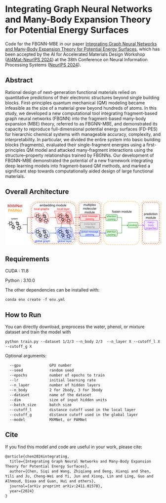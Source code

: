 # Integrating Graph Neural Networks and Many-Body Expansion Theory for Potential Energy Surfaces

Code for the FBGNN-MBE in our paper [Integrating Graph Neural Networks and Many-Body Expansion Theory for Potential Energy Surfaces](https://arxiv.org/abs/2411.01578), which has been accepted by the AI for Accelerated Materials Design Workshop ([AI4Mat-NeurIPS 2024](https://sites.google.com/view/ai4mat)) at the 38th Conference on Neural Information Processing Systems ([NeurIPS 2024](https://neurips.cc/Conferences/2024)).

## Abstract

Rational design of next-generation functional materials relied on quantitative predictions of their electronic structures beyond single building blocks. First-principles quantum mechanical (QM) modeling became infeasible as the size of a material grew beyond hundreds of atoms. In this study, we developed a new computational tool integrating fragment-based graph neural networks (FBGNN) into the fragment-based many-body expansion (MBE) theory, referred to as FBGNN-MBE, and demonstrated its capacity to reproduce full-dimensional potential energy surfaces (FD-PES) for hierarchic chemical systems with manageable accuracy, complexity, and interpretability. In particular, we divided the entire system into basic building blocks (fragments), evaluated their single-fragment energies using a first-principles QM model and attacked many-fragment interactions using the structure–property relationships trained by FBGNNs. Our development of FBGNN-MBE demonstrated the potential of a new framework integrating deep learning models into fragment-based QM methods, and marked a significant step towards computationally aided design of large functional materials.

## Overall Architecture

<p align="center">
<img src="./figs/FBGNN-MBE.jpg">
</p>

## Requirements

CUDA : 11.8

Python : 3.10.0

The other dependencies can be installed with:
```
conda env create -f env.yml
```
## How to Run
You can directly download, preprocess the water, phenol, or mixture dataset and train the model with 
```
python train.py --dataset 1/2/3 --n_body 2/3  --n_layer X --cutoff_l X --cutoff_g X
```
Optional arguments:
```
  --gpu             GPU number
  --seed            random seed
  --epochs          number of epochs to train
  --lr              initial learning rate
  --n_layer         number of hidden layers
  --n_body          2 for 2body, 3 for 3body
  --dataset         name of the dataset
  --dim             size of input hidden units
  --batch_size      batch size
  --cutoff_l        distance cutoff used in the local layer
  --cutoff_g        distance cutoff used in the global layer
  --model           MXMNet, or PAMNet
```

## Cite
If you find this model and code are useful in your work, please cite:
```
@article{chen2024integrating,
  title={Integrating Graph Neural Networks and Many-Body Expansion Theory for Potential Energy Surfaces},
  author={Chen, Siqi and Wang, Zhiqiang and Deng, Xianqi and Shen, Yili and Ju, Cheng-Wei and Yi, Jun and Xiong, Lin and Ling, Guo and Alhmoud, Dieaa and Guan, Hui and others},
  journal={arXiv preprint arXiv:2411.01578},
  year={2024}
}
```
